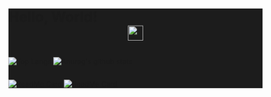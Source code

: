 <div style="background-color: #1C1C1C; ">

  # Hello, World!<center> <img src="https://raw.githubusercontent.com/MartinHeinz/MartinHeinz/master/wave.gif" width="30px"></center>

  <div style="display: flex">

  ![Top Langs](https://github-readme-stats.vercel.app/api/top-langs/?username=Nathan985&theme=tokyonight)
  ![Anurag's github stats](https://github-readme-stats.vercel.app/api?username=Nathan985&show_icons=true&theme=radical)

  </div>

  <div style="display: flexbox">

  [![ReadMe Card](https://github-readme-stats.vercel.app/api/pin/?username=Nathan985&repo=AppChat?theme=tokyonight)](https://github.com/anuraghazra/github-readme-stats)
  [![ReadMe Card](https://github-readme-stats.vercel.app/api/pin/?username=AlvesFe&repo=TCCMedWork?theme=tokyonight)](https://github.com/anuraghazra/github-readme-stats)

  </div>

</div>
